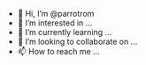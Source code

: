 - 👋 Hi, I’m @parrotrom
- 👀 I’m interested in ...
- 🌱 I’m currently learning ...
- 💞️ I’m looking to collaborate on ...
- 📫 How to reach me ...

<!---
parrotrom/parrotrom is a ✨ special ✨ repository because its `README.md` (this file) appears on your GitHub profile.
You can click the Preview link to take a look at your changes.
--->
